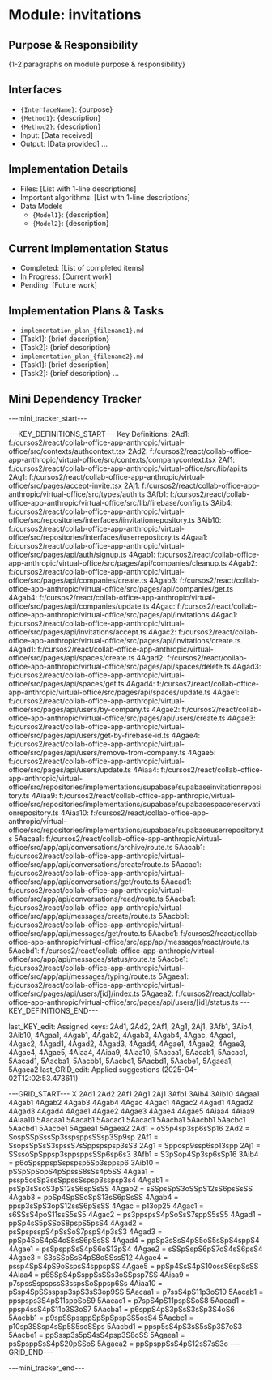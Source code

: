 # Module: invitations

## Purpose & Responsibility
{1-2 paragraphs on module purpose & responsibility}

## Interfaces
* `{InterfaceName}`: {purpose}
* `{Method1}`: {description}
* `{Method2}`: {description}
* Input: [Data received]
* Output: [Data provided]
...

## Implementation Details
* Files: [List with 1-line descriptions]
* Important algorithms: [List with 1-line descriptions]
* Data Models
    * `{Model1}`: {description}
    * `{Model2}`: {description}

## Current Implementation Status
* Completed: [List of completed items]
* In Progress: [Current work]
* Pending: [Future work]

## Implementation Plans & Tasks
* `implementation_plan_{filename1}.md`
* [Task1]: {brief description}
* [Task2]: {brief description}
* `implementation_plan_{filename2}.md`
* [Task1]: {brief description}
* [Task2]: {brief description} 
...

## Mini Dependency Tracker
---mini_tracker_start---

---KEY_DEFINITIONS_START---
Key Definitions:
2Ad1: f:/cursos2/react/collab-office-app-anthropic/virtual-office/src/contexts/authcontext.tsx
2Ad2: f:/cursos2/react/collab-office-app-anthropic/virtual-office/src/contexts/companycontext.tsx
2Af1: f:/cursos2/react/collab-office-app-anthropic/virtual-office/src/lib/api.ts
2Ag1: f:/cursos2/react/collab-office-app-anthropic/virtual-office/src/pages/accept-invite.tsx
2Aj1: f:/cursos2/react/collab-office-app-anthropic/virtual-office/src/types/auth.ts
3Afb1: f:/cursos2/react/collab-office-app-anthropic/virtual-office/src/lib/firebase/config.ts
3Aib4: f:/cursos2/react/collab-office-app-anthropic/virtual-office/src/repositories/interfaces/iinvitationrepository.ts
3Aib10: f:/cursos2/react/collab-office-app-anthropic/virtual-office/src/repositories/interfaces/iuserrepository.ts
4Agaa1: f:/cursos2/react/collab-office-app-anthropic/virtual-office/src/pages/api/auth/signup.ts
4Agab1: f:/cursos2/react/collab-office-app-anthropic/virtual-office/src/pages/api/companies/cleanup.ts
4Agab2: f:/cursos2/react/collab-office-app-anthropic/virtual-office/src/pages/api/companies/create.ts
4Agab3: f:/cursos2/react/collab-office-app-anthropic/virtual-office/src/pages/api/companies/get.ts
4Agab4: f:/cursos2/react/collab-office-app-anthropic/virtual-office/src/pages/api/companies/update.ts
4Agac: f:/cursos2/react/collab-office-app-anthropic/virtual-office/src/pages/api/invitations
4Agac1: f:/cursos2/react/collab-office-app-anthropic/virtual-office/src/pages/api/invitations/accept.ts
4Agac2: f:/cursos2/react/collab-office-app-anthropic/virtual-office/src/pages/api/invitations/create.ts
4Agad1: f:/cursos2/react/collab-office-app-anthropic/virtual-office/src/pages/api/spaces/create.ts
4Agad2: f:/cursos2/react/collab-office-app-anthropic/virtual-office/src/pages/api/spaces/delete.ts
4Agad3: f:/cursos2/react/collab-office-app-anthropic/virtual-office/src/pages/api/spaces/get.ts
4Agad4: f:/cursos2/react/collab-office-app-anthropic/virtual-office/src/pages/api/spaces/update.ts
4Agae1: f:/cursos2/react/collab-office-app-anthropic/virtual-office/src/pages/api/users/by-company.ts
4Agae2: f:/cursos2/react/collab-office-app-anthropic/virtual-office/src/pages/api/users/create.ts
4Agae3: f:/cursos2/react/collab-office-app-anthropic/virtual-office/src/pages/api/users/get-by-firebase-id.ts
4Agae4: f:/cursos2/react/collab-office-app-anthropic/virtual-office/src/pages/api/users/remove-from-company.ts
4Agae5: f:/cursos2/react/collab-office-app-anthropic/virtual-office/src/pages/api/users/update.ts
4Aiaa4: f:/cursos2/react/collab-office-app-anthropic/virtual-office/src/repositories/implementations/supabase/supabaseinvitationrepository.ts
4Aiaa9: f:/cursos2/react/collab-office-app-anthropic/virtual-office/src/repositories/implementations/supabase/supabasespacereservationrepository.ts
4Aiaa10: f:/cursos2/react/collab-office-app-anthropic/virtual-office/src/repositories/implementations/supabase/supabaseuserrepository.ts
5Aacaa1: f:/cursos2/react/collab-office-app-anthropic/virtual-office/src/app/api/conversations/archive/route.ts
5Aacab1: f:/cursos2/react/collab-office-app-anthropic/virtual-office/src/app/api/conversations/create/route.ts
5Aacac1: f:/cursos2/react/collab-office-app-anthropic/virtual-office/src/app/api/conversations/get/route.ts
5Aacad1: f:/cursos2/react/collab-office-app-anthropic/virtual-office/src/app/api/conversations/read/route.ts
5Aacba1: f:/cursos2/react/collab-office-app-anthropic/virtual-office/src/app/api/messages/create/route.ts
5Aacbb1: f:/cursos2/react/collab-office-app-anthropic/virtual-office/src/app/api/messages/get/route.ts
5Aacbc1: f:/cursos2/react/collab-office-app-anthropic/virtual-office/src/app/api/messages/react/route.ts
5Aacbd1: f:/cursos2/react/collab-office-app-anthropic/virtual-office/src/app/api/messages/status/route.ts
5Aacbe1: f:/cursos2/react/collab-office-app-anthropic/virtual-office/src/app/api/messages/typing/route.ts
5Agaea1: f:/cursos2/react/collab-office-app-anthropic/virtual-office/src/pages/api/users/[id]/index.ts
5Agaea2: f:/cursos2/react/collab-office-app-anthropic/virtual-office/src/pages/api/users/[id]/status.ts
---KEY_DEFINITIONS_END---

last_KEY_edit: Assigned keys: 2Ad1, 2Ad2, 2Af1, 2Ag1, 2Aj1, 3Afb1, 3Aib4, 3Aib10, 4Agaa1, 4Agab1, 4Agab2, 4Agab3, 4Agab4, 4Agac, 4Agac1, 4Agac2, 4Agad1, 4Agad2, 4Agad3, 4Agad4, 4Agae1, 4Agae2, 4Agae3, 4Agae4, 4Agae5, 4Aiaa4, 4Aiaa9, 4Aiaa10, 5Aacaa1, 5Aacab1, 5Aacac1, 5Aacad1, 5Aacba1, 5Aacbb1, 5Aacbc1, 5Aacbd1, 5Aacbe1, 5Agaea1, 5Agaea2
last_GRID_edit: Applied suggestions (2025-04-02T12:02:53.473611)

---GRID_START---
X 2Ad1 2Ad2 2Af1 2Ag1 2Aj1 3Afb1 3Aib4 3Aib10 4Agaa1 4Agab1 4Agab2 4Agab3 4Agab4 4Agac 4Agac1 4Agac2 4Agad1 4Agad2 4Agad3 4Agad4 4Agae1 4Agae2 4Agae3 4Agae4 4Agae5 4Aiaa4 4Aiaa9 4Aiaa10 5Aacaa1 5Aacab1 5Aacac1 5Aacad1 5Aacba1 5Aacbb1 5Aacbc1 5Aacbd1 5Aacbe1 5Agaea1 5Agaea2
2Ad1 = oS5p4sp3sp6sSp16
2Ad2 = SospSSpSssSp3sspsppsSSsp3Sp9sp
2Af1 = SsopsSpSsS3spssS7sSppspspsp3sS3
2Ag1 = Spposp9ssp6sp13spp
2Aj1 = SSssoSpSppsp3sppsppsSSp6sp6s3
3Afb1 = S3pSop4Sp3sp6sSp16
3Aib4 = p6oSpsppspSspspsp5Sp3sppsp6
3Aib10 = pSSpSpSopS4pSpssS8sSs4p5SS
4Agaa1 = pssp5osSp3ssSppssSspsp3sspsp3s4
4Agab1 = psSp3sSsoS3pS12sS6spSsSS
4Agab2 = sSSpsSpS3oSSpS12sS6psSsSS
4Agab3 = ppSp4SpSSoSpS13sS6pSsSS
4Agab4 = ppsp3sSpS3opS12ssS6pSsSS
4Agac = p13op25
4Agac1 = s6SSsS4poS11ssS5sS5
4Agac2 = ps3ppspsS4pSoSsS7sppS5sS5
4Agad1 = ppSp4sS5pSSoS8pspS5psS4
4Agad2 = psSpspsspS4pSsSoS7pspS4p3sS3
4Agad3 = ppSp4SpS4pS4oS8sS6pSsSS
4Agad4 = ppSp3sSsS4pS5oS5sSpS4sppS4
4Agae1 = psSpsppSsS4pS6oS13pS4
4Agae2 = sSSpSspS6pS7oS4sS6psS4
4Agae3 = S3sSSpSsS4pS8oSSssS12
4Agae4 = pssp4SpS4pS9oSspsS4sppspSS
4Agae5 = ppSp4SsS4pS10ossS6spSsSS
4Aiaa4 = p6SSpS4pSsppSsSSs3oSSpsp7SS
4Aiaa9 = p7spssSspspssS3sspsSoSppsp6Ss
4Aiaa10 = pSsp4SpSSsspsp3spS3sS3op9SS
5Aacaa1 = p7ssS4pS11p3oS10
5Aacab1 = ppspsps3S4pS11sppSoS9
5Aacac1 = p7spS4pS11pspSSoS8
5Aacad1 = ppsp4ssS4pS11p3S3oS7
5Aacba1 = p6sppS4pS3pSsS3sSp3S4oS6
5Aacbb1 = p9spSSpssppSpSpSpsp3S5osS4
5Aacbc1 = p10sp3SSsp4sSp5S5soSSps
5Aacbd1 = ppsp5sS4pS3sS5sSp3S7oS3
5Aacbe1 = ppSssp3s5pS4sS4psp3S8oSS
5Agaea1 = psSpsppSsS4pS20pSSoS
5Agaea2 = ppSpsppSsS4pS12sS7sS3o
---GRID_END---

---mini_tracker_end---
